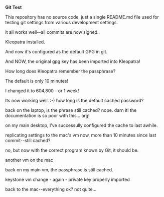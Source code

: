 **Git Test**

This repository has no source code, just a single README.md file used for testing git settings from various development settings.

it all works well--all commits are now signed.

Kleopatra installed.

And now it's configured as the default GPG in git.

And NOW, the original gpg key has been imported into Kleopatra!

How long does Kleopatra remember the passphrase?

The default is only 10 minutes!

I changed it to 604,800 - or 1 week!

Its now working well.   :-)
how long is the default cached password?

back on the laptop, is the phrase still cached?
nope. darn it! the documentation is so poor with this...  arg!

on my main desktop, I've successully configured the cache to last awhile.

replicating settings to the mac's vm
now, more than 10 minutes since last commit--still cached?

no, but now with the correct program known by Git, it should be.

another vm on the mac

back on my main vm, the passphrase is still cached.

keystone vm change - again - private key properly imported

back to the mac--everything ok? not quite...